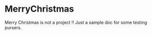 # MerryChristmas
Merry Christmas is not a project  !! Just a sample doc for  some testing pursers. 
